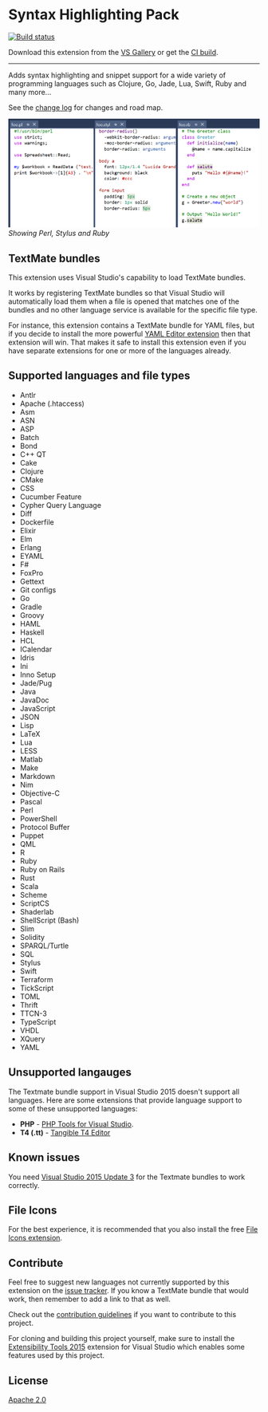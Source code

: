 # Syntax Highlighting Pack

[![Build status](https://ci.appveyor.com/api/projects/status/qpd0qtdvpsnmygy0?svg=true)](https://ci.appveyor.com/project/madskristensen/textmatebundleinstaller)

Download this extension from the [VS Gallery](https://visualstudiogallery.msdn.microsoft.com/d92fd742-bab3-4314-b866-50b871d679ee)
or get the [CI build](http://vsixgallery.com/extension/4773ce75-6f30-4269-9557-1f7c30a47be2/).

---------------------------------------

Adds syntax highlighting and snippet support for a wide variety of
programming languages such as Clojure, Go, Jade, Lua, Swift, Ruby and
many more...

See the [change log](CHANGELOG.md) for changes and road map.

![Documents](art/documents.png)  
*Showing Perl, Stylus and Ruby*

## TextMate bundles
This extension uses Visual Studio's capability to load TextMate bundles.

It works by registering TextMate bundles so that Visual Studio will
automatically load them when a file is opened that matches one of the
bundles and no other language service is available for the specific
file type.

For instance, this extension contains a TextMate bundle for YAML files,
but if you decide to install the more powerful
[YAML Editor extension](https://visualstudiogallery.msdn.microsoft.com/34423c06-f756-4721-8394-bc3d23b91ca7)
then that extension will win. That makes it safe to install this
extension even if you have separate extensions for one or more of the
languages already.

## Supported languages and file types

- Antlr
- Apache (.htaccess)
- Asm
- ASN
- ASP
- Batch
- Bond
- C++ QT
- Cake
- Clojure
- CMake
- CSS
- Cucumber Feature
- Cypher Query Language
- Diff
- Dockerfile
- Elixir
- Elm
- Erlang
- EYAML
- F#
- FoxPro
- Gettext
- Git configs
- Go
- Gradle
- Groovy
- HAML
- Haskell
- HCL
- ICalendar
- Idris
- Ini
- Inno Setup
- Jade/Pug
- Java
- JavaDoc
- JavaScript
- JSON
- Lisp
- LaTeX
- Lua
- LESS
- Matlab
- Make
- Markdown
- Nim
- Objective-C
- Pascal
- Perl
- PowerShell
- Protocol Buffer
- Puppet
- QML
- R
- Ruby
- Ruby on Rails
- Rust
- Scala
- Scheme
- ScriptCS
- Shaderlab
- ShellScript (Bash)
- Slim
- Solidity
- SPARQL/Turtle
- SQL
- Stylus
- Swift
- Terraform
- TickScript
- TOML
- Thrift
- TTCN-3
- TypeScript
- VHDL
- XQuery
- YAML

## Unsupported langauges
The Textmate bundle support in Visual Studio 2015 doesn't support all languages. Here are some extensions that provide language support to some of these unsupported languages:

- **PHP** - [PHP Tools for Visual Studio](https://visualstudiogallery.msdn.microsoft.com/6eb51f05-ef01-4513-ac83-4c5f50c95fb5).
- **T4 (.tt)** - [Tangible T4 Editor](https://visualstudiogallery.msdn.microsoft.com/784cf592-b797-4d4d-ad33-331fcf63faad)

## Known issues
You need [Visual Studio 2015 Update 3](https://www.visualstudio.com/en-us/news/releasenotes/vs2015-update3-vs) for the Textmate bundles to work correctly. 

## File Icons
For the best experience, it is recommended that you also install the
free 
[File Icons extension](https://visualstudiogallery.msdn.microsoft.com/5e1762e8-a88b-417c-8467-6a65d771cc4e).

## Contribute
Feel free to suggest new languages not currently supported by this
extension on the
[issue tracker](https://github.com/madskristensen/TextmateBundleInstaller/issues).
If you know a TextMate bundle that would work, then remember to add a
link to that as well.

Check out the [contribution guidelines](.github/CONTRIBUTING.md)
if you want to contribute to this project.

For cloning and building this project yourself, make sure
to install the
[Extensibility Tools 2015](https://visualstudiogallery.msdn.microsoft.com/ab39a092-1343-46e2-b0f1-6a3f91155aa6)
extension for Visual Studio which enables some features
used by this project.

## License
[Apache 2.0](LICENSE)